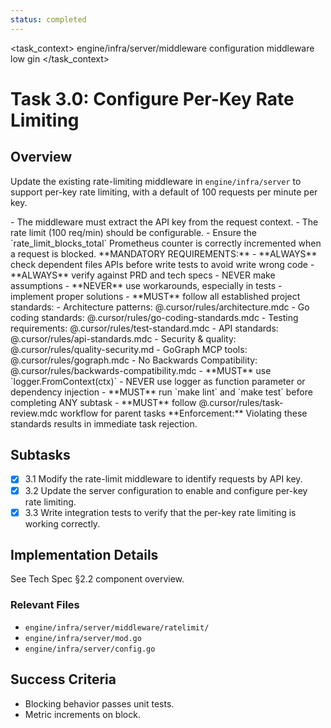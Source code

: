 ```yaml
---
status: completed
---
```


<task_context>
<domain>engine/infra/server/middleware</domain>
<type>configuration</type>
<scope>middleware</scope>
<complexity>low</complexity>
<dependencies>gin</dependencies>
</task_context>

# Task 3.0: Configure Per-Key Rate Limiting

## Overview

Update the existing rate-limiting middleware in `engine/infra/server` to support per-key rate limiting, with a default of 100 requests per minute per key.

<requirements>
- The middleware must extract the API key from the request context.
- The rate limit (100 req/min) should be configurable.
- Ensure the `rate_limit_blocks_total` Prometheus counter is correctly incremented when a request is blocked.
</requirements>

<critical>
**MANDATORY REQUIREMENTS:**
- **ALWAYS** check dependent files APIs before write tests to avoid write wrong code
- **ALWAYS** verify against PRD and tech specs - NEVER make assumptions
- **NEVER** use workarounds, especially in tests - implement proper solutions
- **MUST** follow all established project standards:
    - Architecture patterns: @.cursor/rules/architecture.mdc
    - Go coding standards: @.cursor/rules/go-coding-standards.mdc
    - Testing requirements: @.cursor/rules/test-standard.mdc
    - API standards: @.cursor/rules/api-standards.mdc
    - Security & quality: @.cursor/rules/quality-security.md
    - GoGraph MCP tools: @.cursor/rules/gograph.mdc
    - No Backwards Compatibility: @.cursor/rules/backwards-compatibility.mdc
- **MUST** use `logger.FromContext(ctx)` - NEVER use logger as function parameter or dependency injection
- **MUST** run `make lint` and `make test` before completing ANY subtask
- **MUST** follow @.cursor/rules/task-review.mdc workflow for parent tasks
**Enforcement:** Violating these standards results in immediate task rejection.
</critical>

## Subtasks

- [x] 3.1 Modify the rate-limit middleware to identify requests by API key.
- [x] 3.2 Update the server configuration to enable and configure per-key rate limiting.
- [x] 3.3 Write integration tests to verify that the per-key rate limiting is working correctly.

## Implementation Details

See Tech Spec §2.2 component overview.

### Relevant Files

- `engine/infra/server/middleware/ratelimit/`
- `engine/infra/server/mod.go`
- `engine/infra/server/config.go`

## Success Criteria

- Blocking behavior passes unit tests.
- Metric increments on block.
